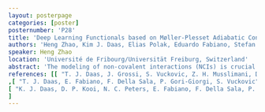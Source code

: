 ```yaml
---
layout: posterpage
categories: [poster]
posternumber: 'P28'
title: 'Deep Learning Functionals based on Møller-Plesset Adiabatic Connection for Non-Covalent Interactions'
authors: 'Heng Zhao, Kim J. Daas, Elias Polak, Eduardo Fabiano, Stefan Vuckovic'
speaker: Heng Zhao 
location: 'Université de Fribourg/Universität Freiburg, Switzerland'
abstract: 'The modeling of non-covalent interactions (NCIs) is crucial in many areas of chemistry and material science, as these interactions often govern the structure, stability, and function of complex molecular systems. To improve pure quantum chemical simulations of NCIs, we propose an interpolation method along the Møller–Plesset adiabatic connection (MP AC), which approximates the correlation energy by combining MP2 at small coupling strengths and the strong-coupling limit of the MP AC. By leveraging deep learning techniques, we obtain models ensuring size-consistency and the accurate capture of NCIs, which particularly shines for pi-pi stacking dominated systems. While our models have the same cost as double hybrids, they offer major improvements over double hybrids for noncovalent interactions.'
references: [[ "T. J. Daas, J. Grossi, S. Vuckovic, Z. H. Musslimani, D. P. Kooi, M. Seidl, K.J.H Giesbertz, P. Gori-Giorgi", J. Chem. Phys. ,2020, 153, 214112]
,[ "T. J. Daas, E. Fabiano, F. Della Sala, P. Gori-Giorgi, S. Vuckovic", J. Phys. Chem. Lett. ,2021, 12, 4867],
[ "K. J. Daas, D. P. Kooi, N. C. Peters, E. Fabiano, F. Della Sala, P. Gori-Giorgi, Stefan Vuckovic", J. Phys. Chem. Lett. ,2023, 14, 8448]
]
---
```

